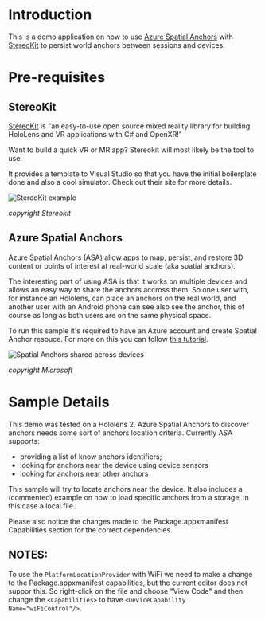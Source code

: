 ﻿# Introduction
This is a demo application on how to use [Azure Spatial Anchors](https://azure.microsoft.com/en-us/services/spatial-anchors/#overview) with [StereoKit](https://stereokit.net/) to persist world anchors between sessions and devices.

# Pre-requisites

## StereoKit
[StereoKit](https://stereokit.net/) is "an easy-to-use open source mixed reality library for building HoloLens and VR applications with C# and OpenXR!"

Want to build a quick VR or MR app? Stereokit will most likely be the tool to use.

It provides a template to Visual Studio so that you have the initial boilerplate done and also a cool simulator. Check out their site for more details.

![StereoKit example](https://stereokit.net/img/screenshots/StereoKitInk.jpg)

*copyright Stereokit*

## Azure Spatial Anchors

Azure Spatial Anchors (ASA) allow apps to map, persist, and restore 3D content or points of interest at real-world scale (aka spatial anchors).

The interesting part of using ASA is that it works on multiple devices and allows an easy way to share the anchors accross them. So one user with, for instance an Hololens, can place an anchors on the real world, and another user with an Android phone can see also see the anchor, this of course as long as both users are on the same physical space.

To run this sample it's required to have an Azure account and create Spatial Anchor resouce. For more on this you can follow [this tutorial](https://docs.microsoft.com/en-us/azure/spatial-anchors/how-tos/create-asa-account).

![Spatial Anchors shared across devices](https://docs.microsoft.com/pt-pt/azure/spatial-anchors/media/cross-platform.png)


*copyright Microsoft*

# Sample Details

This demo was tested on a Hololens 2. Azure Spatial Anchors to discover anchors needs some sort of anchors location criteria. Currently ASA supports:
- providing a list of know anchors identifiers;
- looking for anchors near the device using device sensors
- looking for anchors near other anchors

This sample will try to locate anchors near the device. It also includes a (commented) example on how to load specific anchors from a storage, in this case a local file.

Please also notice the changes made to the Package.appxmanifest Capabilities section for the correct dependencies.

## NOTES:

To use the ```PlatformLocationProvider``` with WiFi we need to make a change to the Package.appxmanifest capabilities, but the current editor does not suppor this. 
So right-click on the file and choose "View Code" and then change the ```<Capabilities>``` to have ```<DeviceCapability Name="wiFiControl"/>```.
